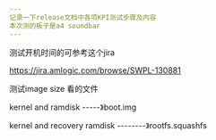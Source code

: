 ```yaml
---
记录一下release文档中各项KPI测试步骤及内容
本次测的板子是a4 soundbar
---
```


测试开机时间的可参考这个jira

https://jira.amlogic.com/browse/SWPL-130881

测试image size 看的文件

kernel and ramdisk  -----》boot.img

kernel and recovery ramdisk --------》rootfs.squashfs